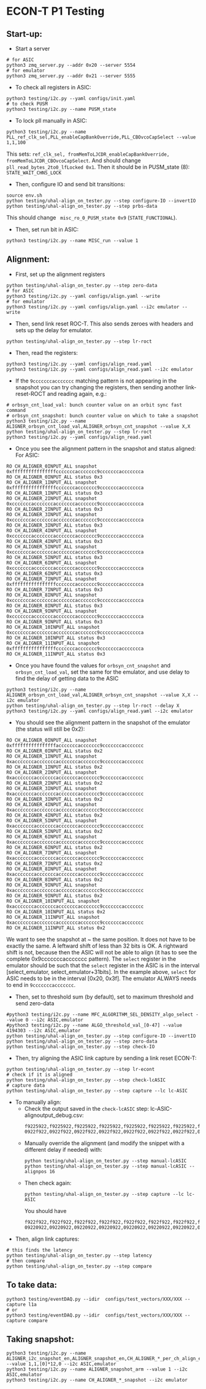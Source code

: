 # ECON-T P1 Testing

## Start-up:

- Start a server
```
# for ASIC
python3 zmq_server.py --addr 0x20 --server 5554
# for emulator
python3 zmq_server.py --addr 0x21 --server 5555
```

- To check all registers in ASIC:
```
python3 testing/i2c.py --yaml configs/init.yaml
# to check PUSM
python3 testing/i2c.py --name PUSM_state
```

- To lock pll manually in ASIC:
```
python3 testing/i2c.py --name PLL_ref_clk_sel,PLL_enableCapBankOverride,PLL_CBOvcoCapSelect --value 1,1,100
```

This sets: `ref_clk_sel, fromMemToLJCDR_enableCapBankOverride, fromMemToLJCDR_CBOvcoCapSelect`.
And should change `pll_read_bytes_2to0_lfLocked 0x1`.
Then it should be in PUSM_state (8): `STATE_WAIT_CHNS_LOCK`

- Then, configure IO and send bit transitions:
```
source env.sh
python testing/uhal-align_on_tester.py --step configure-IO --invertIO
python testing/uhal-align_on_tester.py --step prbs-data 
```
This should change ` misc_ro_0_PUSM_state 0x9` (`STATE_FUNCTIONAL`).

- Then, set run bit in ASIC:
```
python3 testing/i2c.py --name MISC_run --value 1
```

## Alignment:

- First, set up the alignment registers 
```
python testing/uhal-align_on_tester.py --step zero-data
# for ASIC
python3 testing/i2c.py --yaml configs/align.yaml --write
# for emulator
python3 testing/i2c.py --yaml configs/align.yaml --i2c emulator --write
```

- Then, send link reset ROC-T.
This also sends zeroes with headers and sets up the delay for emulator.
```
python testing/uhal-align_on_tester.py --step lr-roct 
```

- Then, read the registers:
```
python3 testing/i2c.py --yaml configs/align_read.yaml
python3 testing/i2c.py --yaml configs/align_read.yaml --i2c emulator
```

- If the `9cccccccaccccccc` matching pattern is not appearing in the snapshot you can try changing the registers, then sending another link-reset-ROCT and reading again, e.g.:
```
# orbsyn_cnt_load_val: bunch counter value on an orbit sync fast command
# orbsyn_cnt_snapshot: bunch counter value on which to take a snapshot
python3 testing/i2c.py --name ALIGNER_orbsyn_cnt_load_val,ALIGNER_orbsyn_cnt_snapshot --value X,X
python testing/uhal-align_on_tester.py --step lr-roct
python3 testing/i2c.py --yaml configs/align_read.yaml
```

- Once you see the alignment pattern in the snapshot and status aligned:
For ASIC:
```
RO CH_ALIGNER_0INPUT_ALL snapshot 0xffffffffffffffffcccccccaccccccc9cccccccaccccccca
RO CH_ALIGNER_0INPUT_ALL status 0x3
RO CH_ALIGNER_1INPUT_ALL snapshot 0xffffffffffffffffcccccccaccccccc9cccccccaccccccca
RO CH_ALIGNER_1INPUT_ALL status 0x3
RO CH_ALIGNER_2INPUT_ALL snapshot 0xcccccccacccccccacccccccaccccccc9cccccccaccccccca
RO CH_ALIGNER_2INPUT_ALL status 0x3
RO CH_ALIGNER_3INPUT_ALL snapshot 0xcccccccacccccccacccccccaccccccc9cccccccaccccccca
RO CH_ALIGNER_3INPUT_ALL status 0x3
RO CH_ALIGNER_4INPUT_ALL snapshot 0xcccccccacccccccacccccccaccccccc9cccccccaccccccca
RO CH_ALIGNER_4INPUT_ALL status 0x3
RO CH_ALIGNER_5INPUT_ALL snapshot 0xcccccccacccccccacccccccaccccccc9cccccccaccccccca
RO CH_ALIGNER_5INPUT_ALL status 0x3
RO CH_ALIGNER_6INPUT_ALL snapshot 0xcccccccacccccccacccccccaccccccc9cccccccaccccccca
RO CH_ALIGNER_6INPUT_ALL status 0x3
RO CH_ALIGNER_7INPUT_ALL snapshot 0xffffffffffffffffcccccccaccccccc9cccccccaccccccca
RO CH_ALIGNER_7INPUT_ALL status 0x3
RO CH_ALIGNER_8INPUT_ALL snapshot 0xcccccccacccccccacccccccaccccccc9cccccccaccccccca
RO CH_ALIGNER_8INPUT_ALL status 0x3
RO CH_ALIGNER_9INPUT_ALL snapshot 0xcccccccacccccccacccccccaccccccc9cccccccaccccccca
RO CH_ALIGNER_9INPUT_ALL status 0x3
RO CH_ALIGNER_10INPUT_ALL snapshot 0xcccccccacccccccacccccccaccccccc9cccccccaccccccca
RO CH_ALIGNER_10INPUT_ALL status 0x3
RO CH_ALIGNER_11INPUT_ALL snapshot 0xffffffffffffffffcccccccaccccccc9cccccccaccccccca
RO CH_ALIGNER_11INPUT_ALL status 0x3
```

- Once you have found the values for `orbsyn_cnt_snapshot` and `orbsyn_cnt_load_val`, set the same for the emulator, and use delay to find the delay of getting data to the ASIC
```
python3 testing/i2c.py --name ALIGNER_orbsyn_cnt_load_val,ALIGNER_orbsyn_cnt_snapshot --value X,X --i2c emulator
python testing/uhal-align_on_tester.py --step lr-roct --delay X
python3 testing/i2c.py --yaml configs/align_read.yaml --i2c emulator
```

- You should see the alignment pattern in the snapshot of the emulator (the status will still be 0x2):
```
RO CH_ALIGNER_0INPUT_ALL snapshot 0xffffffffffffffffacccccccaccccccc9cccccccaccccccc
RO CH_ALIGNER_0INPUT_ALL status 0x2
RO CH_ALIGNER_1INPUT_ALL snapshot 0xacccccccacccccccacccccccaccccccc9cccccccaccccccc
RO CH_ALIGNER_1INPUT_ALL status 0x2
RO CH_ALIGNER_2INPUT_ALL snapshot 0xacccccccacccccccacccccccaccccccc9cccccccaccccccc
RO CH_ALIGNER_2INPUT_ALL status 0x2
RO CH_ALIGNER_3INPUT_ALL snapshot 0xacccccccacccccccacccccccaccccccc9cccccccaccccccc
RO CH_ALIGNER_3INPUT_ALL status 0x2
RO CH_ALIGNER_4INPUT_ALL snapshot 0xacccccccacccccccacccccccaccccccc9cccccccaccccccc
RO CH_ALIGNER_4INPUT_ALL status 0x2
RO CH_ALIGNER_5INPUT_ALL snapshot 0xacccccccacccccccacccccccaccccccc9cccccccaccccccc
RO CH_ALIGNER_5INPUT_ALL status 0x2
RO CH_ALIGNER_6INPUT_ALL snapshot 0xacccccccacccccccacccccccaccccccc9cccccccaccccccc
RO CH_ALIGNER_6INPUT_ALL status 0x2
RO CH_ALIGNER_7INPUT_ALL snapshot 0xacccccccacccccccacccccccaccccccc9cccccccaccccccc
RO CH_ALIGNER_7INPUT_ALL status 0x2
RO CH_ALIGNER_8INPUT_ALL snapshot 0xacccccccacccccccacccccccaccccccc9cccccccaccccccc
RO CH_ALIGNER_8INPUT_ALL status 0x2
RO CH_ALIGNER_9INPUT_ALL snapshot 0xacccccccacccccccacccccccaccccccc9cccccccaccccccc
RO CH_ALIGNER_9INPUT_ALL status 0x2
RO CH_ALIGNER_10INPUT_ALL snapshot 0xacccccccacccccccacccccccaccccccc9cccccccaccccccc
RO CH_ALIGNER_10INPUT_ALL status 0x2
RO CH_ALIGNER_11INPUT_ALL snapshot 0xacccccccacccccccacccccccaccccccc9cccccccaccccccc
RO CH_ALIGNER_11INPUT_ALL status 0x2
```
We want to see the snapshot at ~ the same position. It does not have to be exactly the same. 
A leftward shift of less than 32 bits is OK.
A rightward shift is not, because then the ASIC will not be able to align (it has to see the complete 0x9cccccccaccccccc pattern).
The `select` register in the emulator should be such that the `select` register in the ASIC is in the interval [select_emulator, select_emulator+31bits].
In the example above, `select` for ASIC needs to be in the interval [0x20, 0x3f].
The emulator ALWAYS needs to end in `9cccccccaccccccc`.

- Then, set to threshold sum (by default), set to maximum threshold and send zero-data
```
#python3 testing/i2c.py --name MFC_ALGORITHM_SEL_DENSITY_algo_select --value 0 --i2c ASIC,emulator 
#python3 testing/i2c.py --name ALGO_threshold_val_[0-47] --value 4194303 --i2c ASIC,emulator 
python testing/uhal-align_on_tester.py --step configure-IO --invertIO
python testing/uhal-align_on_tester.py --step zero-data 
python testing/uhal-align_on_tester.py --step check-IO
```

- Then, try aligning the ASIC link capture by sending a link reset ECON-T:
```
python testing/uhal-align_on_tester.py --step lr-econt
# check if it is aligned
python testing/uhal-align_on_tester.py --step check-lcASIC
# capture data
python testing/uhal-align_on_tester.py --step capture --lc lc-ASIC
```
- To manually align:
  - Check the output saved in the `check-lcASIC` step: lc-ASIC-alignoutput_debug.csv:
    ```
    f9225922,f9225922,f9225922,f9225922,f9225922,f9225922,f9225922,f9225922,f9225922,f9225922,f9225922,f9225922,f9225922
    0922f922,0922f922,0922f922,0922f922,0922f922,0922f922,0922f922,0922f922,0922f922,0922f922,0922f922,0922f922,0922f922
    ```
  - Manually override the alignment (and modify the snippet with a different delay if needed) with:
    ```
    python testing/uhal-align_on_tester.py --step manual-lcASIC
    python testing/uhal-align_on_tester.py --step manual-lcASIC --alignpos 16
    ```
  - Then check again:
    ```
    python testing/uhal-align_on_tester.py --step capture --lc lc-ASIC
    ```
    You should have
    ```
    f922f922,f922f922,f922f922,f922f922,f922f922,f922f922,f922f922,f922f922,f922f922,f922f922,f922f922,f922f922,f922f922
    09220922,09220922,09220922,09220922,09220922,09220922,09220922,09220922,09220922,09220922,09220922,09220922,09220922
    ```
- Then, align link captures:
```
# this finds the latency
python testing/uhal-align_on_tester.py --step latency
# then compare
python testing/uhal-align_on_tester.py --step compare
```

## To take data:

```
python3 testing/eventDAQ.py --idir  configs/test_vectors/XXX/XXX --capture l1a
# or
python3 testing/eventDAQ.py --idir  configs/test_vectors/XXX/XXX --capture compare
```

## Taking snapshot:

```
python3 testing/i2c.py --name ALIGNER_i2c_snapshot_en,ALIGNER_snapshot_en,CH_ALIGNER_*_per_ch_align_en,ALIGNER_snapshot_arm --value 1,1,[0]*12,0 --i2c ASIC,emulator
python3 testing/i2c.py --name ALIGNER_snapshot_arm --value 1 --i2c ASIC,emulator
python3 testing/i2c.py --name CH_ALIGNER_*_snapshot --i2c emulator
```
